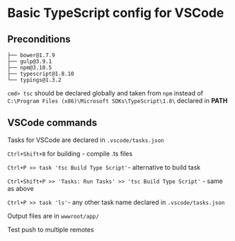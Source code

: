 # Basic TypeScript config for VSCode

## Preconditions

```
├── bower@1.7.9
├── gulp@3.9.1
├── npm@3.10.5
├── typescript@1.8.10
└── typings@1.3.2
```

`cmd> tsc` should be declared globally and taken from `npm`  instead of  `C:\Program Files (x86)\Microsoft SDKs\TypeScript\1.8\` declared in **PATH**

## VSCode commands

Tasks for VSCode are declared in `.vscode/tasks.json`

`Ctrl+Shift+B` for building - compile .ts files

`Ctrl+P >> task 'tsc Build Type Script'`- alternative to build task

`Ctrl+Shift+P >> 'Tasks: Run Tasks' >> 'tsc Build Type Script'` - same as above

`Ctrl+P >> task 'ls'`- any other task name declared in `.vscode/tasks.json`

Output files are in `wwwroot/app/`

Test push to multiple remotes